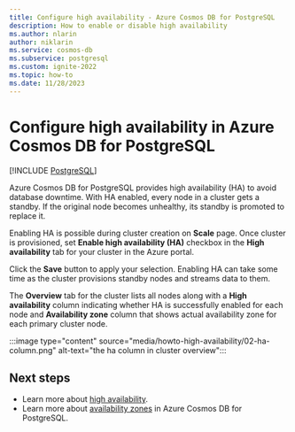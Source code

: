```yaml
---
title: Configure high availability - Azure Cosmos DB for PostgreSQL
description: How to enable or disable high availability
ms.author: nlarin
author: niklarin
ms.service: cosmos-db
ms.subservice: postgresql
ms.custom: ignite-2022
ms.topic: how-to
ms.date: 11/28/2023
---
```


# Configure high availability in Azure Cosmos DB for PostgreSQL

[!INCLUDE [PostgreSQL](../includes/appliesto-postgresql.md)]

Azure Cosmos DB for PostgreSQL provides high availability
(HA) to avoid database downtime. With HA enabled, every node in a cluster
gets a standby. If the original node becomes unhealthy, its standby is
promoted to replace it.

Enabling HA is possible during cluster creation on **Scale** page. Once cluster is provisioned, set **Enable high availability (HA)** checkbox in the **High availability** tab for your cluster in the Azure portal.

Click the **Save** button to apply your selection. Enabling HA can take some
time as the cluster provisions standby nodes and streams data to them.

The **Overview** tab for the cluster lists all nodes along with a **High availability** column indicating whether HA is successfully enabled for each node and **Availability zone** column that shows actual availability zone for each primary cluster node.

:::image type="content" source="media/howto-high-availability/02-ha-column.png" alt-text="the ha column in cluster overview":::

## Next steps

- Learn more about [high availability](concepts-high-availability.md).
- Learn more about [availability zones](./concepts-availability-zones.md) in Azure Cosmos DB for PostgreSQL.